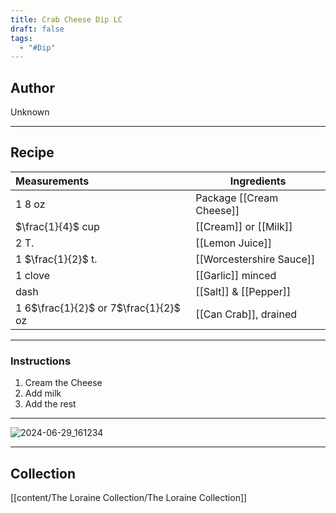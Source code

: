```yaml
---
title: Crab Cheese Dip LC
draft: false
tags:
  - "#Dip"
---
```

## Author
Unknown
___
## Recipe

| Measurements                          | Ingredients              |
| :------------------------------------ | ------------------------ |
| 1 8 oz                                | Package [[Cream Cheese]] |
| $\frac{1}{4}$ cup                     | [[Cream]] or [[Milk]]    |
| 2 T.                                  | [[Lemon Juice]]          |
| 1 $\frac{1}{2}$ t.                    | [[Worcestershire Sauce]] |
| 1 clove                               | [[Garlic]] minced        |
| dash                                  | [[Salt]] & [[Pepper]]    |
| 1 6$\frac{1}{2}$ or 7$\frac{1}{2}$ oz | [[Can Crab]], drained    |
___
### Instructions
1. Cream the Cheese
2. Add milk
3. Add the rest

___
![2024-06-29_161234](/The%20Loraine%20Collection/Dips/Assets/Handwritten_2024-06-29_161234.jpg)

___
## Collection
[[content/The Loraine Collection/The Loraine Collection]]
